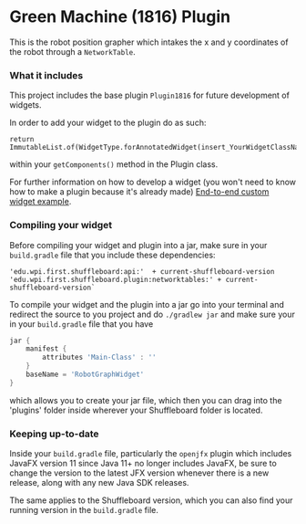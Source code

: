# Green Machine (1816) Plugin

This is the robot position grapher which intakes the x and y coordinates of 
the robot through a `NetworkTable`. 


### What it includes

This project includes the base plugin `Plugin1816` for future development of widgets. 

In order to add your widget to the plugin do as such:
```
return ImmutableList.of(WidgetType.forAnnotatedWidget(insert_YourWidgetClassName.class))
``` 
within your `getComponents()` method in the Plugin class.

For further information on how to develop a widget (you won't need to know how to make a plugin because it's already made)
[End-to-end custom widget example](https://github.com/wpilibsuite/shuffleboard/wiki/End-to-end-custom-data---widget-example).

### Compiling your widget

Before compiling your widget and plugin into a jar, make sure in your `build.gradle` file that you include these dependencies:

```
'edu.wpi.first.shuffleboard:api:'  + current-shuffleboard-version
'edu.wpi.first.shuffleboard.plugin:networktables:' + current-shuffleboard-version` 
```

To compile your widget and the plugin into a jar go into your terminal and redirect the source
to you project and do `./gradlew jar` and make sure your in your `build.gradle` file
that you have 
```gradle
jar {
    manifest {
        attributes 'Main-Class' : ''
    }
    baseName = 'RobotGraphWidget'
}
``` 
which allows you to create your jar file, which then you can drag into the 'plugins' folder inside wherever your Shuffleboard folder is located.

### Keeping up-to-date
Inside your `build.gradle` file, particularly the `openjfx` plugin which includes JavaFX version 11 since
Java 11+ no longer includes JavaFX, be sure to change the version to the latest JFX version
whenever there is a new release, along with any new Java SDK releases.

The same applies to the Shuffleboard version, which you can also find your running version in the
`build.gradle` file. 


